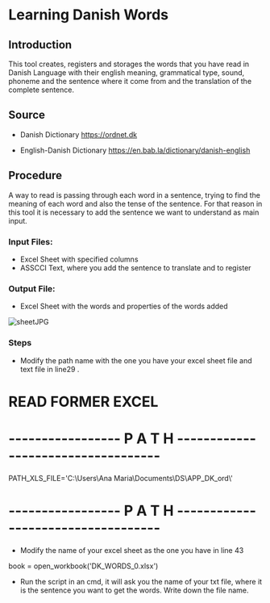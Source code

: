 # Learning Danish Words
## Introduction

This tool creates, registers and storages the words that you have read in Danish Language with their english meaning, grammatical type, sound, phoneme and the sentence where it come from and the translation of the complete sentence. 

## Source

- Danish Dictionary
https://ordnet.dk

- English-Danish Dictionary
https://en.bab.la/dictionary/danish-english

## Procedure

A way to read is passing through each word in a sentence, trying to find the meaning of each word and also the tense of the sentence.
For that reason in this tool it is necessary to add the sentence we want to understand as main input.

### Input Files:

- Excel Sheet with specified columns
- ASSCCI Text, where you add the sentence to translate and to register

### Output File:
- Excel Sheet with the words  and properties of the words added

![sheetJPG](https://user-images.githubusercontent.com/52880203/90572036-58986780-e1b3-11ea-8695-4f7faa48e8c2.JPG)

### Steps

 - Modify the path name with the one you have your excel sheet file and text file in line29 .

# 			READ FORMER EXCEL 

# ----------------- P A T H -----------------------------------
PATH_XLS_FILE='C:\\Users\\Ana Maria\\Documents\\DS\\APP_DK_ord\\'
# ----------------- P A T H -----------------------------------

- Modify the name of your excel sheet as the one you have in line 43

book = open_workbook('DK_WORDS_0.xlsx')

- Run the script in an cmd, it will ask you the name of your txt file, where it is the sentence you want to get the words. Write down the file name.
